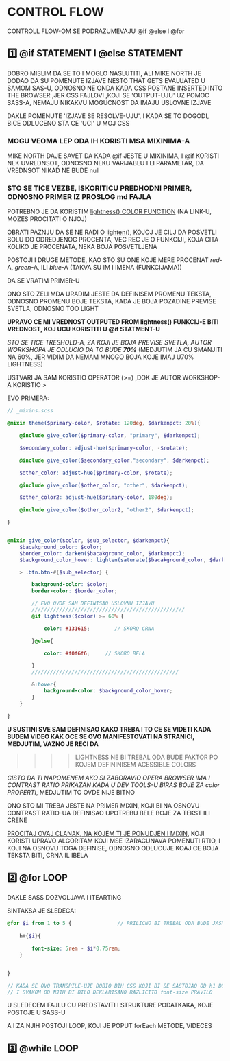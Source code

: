# CONTROL FLOW

CONTROLL FLOW-OM SE PODRAZUMEVAJU @if @else I @for

## :one: @if STATEMENT I @else STATEMENT

DOBRO MISLIM DA SE TO I MOGLO NASLUTITI, ALI MIKE NORTH JE DODAO DA SU POMENUTE IZJAVE NESTO THAT GETS EVALUATED U SAMOM SAS-U, ODNOSNO NE ONDA KADA CSS POSTANE INSERTED INTO THE BROWSER ,JER CSS FAJLOVI ,KOJI SE 'OUTPUT-UJU' UZ POMOC SASS-A, NEMAJU NIKAKVU MOGUCNOST DA IMAJU USLOVNE IZJAVE

DAKLE POMENUTE 'IZJAVE SE RESOLVE-UJU', I KADA SE TO DOGODI, BICE ODLUCENO STA CE 'UCI' U MOJ CSS

### MOGU VEOMA LEP ODA IH KORISTI MSA MIXINIMA-A

MIKE NORTH DAJE SAVET DA KADA @if JESTE U MIXINIMA, I @if KORISTI NEK UVREDNSOT, ODNOSNO NEKU VARIJABLU I LI PARAMETAR, DA VREDNSOT NIKAD NE BUDE null

### STO SE TICE VEZBE, ISKORITICU PREDHODNI PRIMER, ODNOSNO PRIMER IZ PROSLOG md FAJLA

POTREBNO JE DA KORISTIM [lightness() COLOR FUNCTION](https://sass-lang.com/documentation/functions/color#lightness) (NA LINK-U, MOZES PROCITATI O NJOJ)

OBRATI PAZNJU DA SE NE RADI O [lighten()](https://sass-lang.com/documentation/functions/color#lighten), KOJOJ JE CILJ DA POSVETLI BOLU DO ODREDJENOG PROCENTA, VEC REC JE O FUNKCIJI, KOJA CITA KOLIKO JE PROCENATA, NEKA BOJA POSVETLJENA

POSTOJI I DRUGE METODE, KAO STO SU ONE KOJE MERE PROCENAT *red*-A, *green*-A, ILI *blue*-A (TAKVA SU IM I IMENA (FUNKCIJAMA))

DA SE VRATIM PRIMER-U

ONO STO ZELI MDA URADIM JESTE DA DEFINISEM PROMENU TEKSTA, ODNOSNO PROMENU BOJE TEKSTA, KADA JE BOJA POZADINE PREVISE SVETLA, ODNOSNO TOO LIGHT

**UPRAVO CE MI VREDNOST OUTPUTED FROM lightness() FUNKCIJ-E BITI VREDNOST, KOJ UCU KORISTITI U @if STATMENT-U**

*STO SE TICE TRESHOLD-A, ZA KOJI JE BOJA PREVISE SVETLA, AUTOR WORKSHOPA JE ODLUCIO DA TO BUDE **70%*** (MEDJUTIM JA CU SMANJITI NA 60%, JER VIDIM DA NEMAM MNOGO BOJA KOJE IMAJ U70% LIGHTNESS)

USTVARI JA SAM KORISTIO OPERATOR (>=) ,DOK JE AUTOR WORKSHOP-A KORISTIO >

EVO PRIMERA:

```scss
// _mixins.scss

@mixin theme($primary-color, $rotate: 120deg, $darkenpct: 20%){

    @include give_color($primary-color, "primary", $darkenpct);

    $secondary_color: adjust-hue($primary-color, -$rotate);

    @include give_color($secondary_color,"secondary", $darkenpct);

    $other_color: adjust-hue($primary-color, $rotate);

    @include give_color($other_color, "other", $darkenpct);

    $other_color2: adjust-hue($primary-color, 180deg);

    @include give_color($other_color2, "other2", $darkenpct);

}


@mixin give_color($color, $sub_selector, $darkenpct){
    $bacakground_color: $color;
    $border_color: darken($bacakground_color, $darkenpct);
    $background_color_hover: lighten(saturate($bacakground_color, $darkenpct), 10%);

    > .btn.btn-#{$sub_selector} {

        background-color: $color;
        border-color: $border_color;

        // EVO OVDE SAM DEFINISAO USLOVNU IZJAVU
        //////////////////////////////////////////////////
        @if lightness($color) >= 60% {

            color: #131615;        // SKORO CRNA

        }@else{

            color: #f0f6f6;     // SKORO BELA

        }
        ////////////////////////////////////////////////

        &:hover{
            background-color: $background_color_hover;
        }
    }

}

```

**U SUSTINI SVE SAM DEFINISAO KAKO TREBA I TO CE SE VIDETI KADA BUDEM VIDEO KAK OCE SE OVO MANIFESTOVATI NA STRANICI, MEDJUTIM, VAZNO JE RECI DA**

>>>> LIGHTNESS NE BI TREBAL ODA BUDE FAKTOR PO KOJEM DEFININISEM ACESSIBLE COLORS

*CISTO DA TI NAPOMENEM AKO SI ZABORAVIO OPERA BROWSER IMA I CONTRAST RATIO PRIKAZAN KADA U DEV TOOLS-U BIRAS BOJE ZA color PROPERTI*, MEDJUTIM TO OVDE NIJE BITNO

ONO STO MI TREBA JESTE NA PRIMER MIXIN, KOJI BI NA OSNOVU CONTRAST RATIO-UA DEFINISAO UPOTREBU BELE BOJE ZA TEKST ILI CRENE

[PROCITAJ OVAJ CLANAK, NA KOJEM TI JE PONUDJEN I MIXIN](http://www.davidhalford.com/thoughts/2013/auto-contrasting-text/), KOJI KORISTI UPRAVO ALGORITAM KOJI MSE IZARACUNAVA POMENUTI RTIO, I KOJI NA OSNOVU TOGA DEFINISE, ODNOSNO ODLUCUJE KOAJ CE BOJA TEKSTA BITI, CRNA IL IBELA

## :two: @for LOOP

DAKLE SASS DOZVOLJAVA I ITEARTING

SINTAKSA JE SLEDECA:

```scss
@for $i from 1 to 5 {               // PRILICNO BI TREBAL ODA BUDE JASNO DA SU U PITANJU 5 ITERACIJA
    
    h#{$i}{

        font-size: 5rem - $i*0.75rem;
    }


}

// KADA SE OVO TRANSPILE-UJE DOBIO BIH CSS KOJI BI SE SASTOJAO OD h1 DO h5 DEKLARISANIH SELEKTORA
// I SVAKOM OD NJIH BI BILO DEKLARISANO RAZLICITO font-size PRAVILO

```

U SLEDECEM FAJLU CU PREDSTAVITI I STRUKTURE PODATKAKA, KOJE POSTOJE U SASS-U

A I ZA NJIH POSTOJI LOOP, KOJI JE POPUT forEach METODE, VIDECES

## :three: @while LOOP


